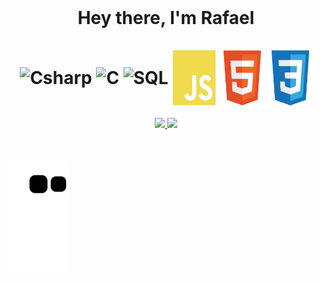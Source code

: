 <div align="center" style="display: inline_block"><br>
  <h1>Hey there, I'm Rafael <br>
    <br>
<img align="center" alt="Csharp" height="90" width="70" src="https://cdn.jsdelivr.net/gh/devicons/devicon/icons/csharp/csharp-original.svg" />
<img align="center" alt="C" height="90" width="70" src="https://cdn.jsdelivr.net/gh/devicons/devicon/icons/c/c-original.svg" />
<img align="center" alt="SQL" height="90" width="70" src="https://cdn.jsdelivr.net/gh/devicons/devicon/icons/mysql/mysql-original-wordmark.svg" />
<img align="center" alt="Js" height="90" width="70" src="https://raw.githubusercontent.com/devicons/devicon/master/icons/javascript/javascript-plain.svg">
<img align="center" alt="HTML" height="90" width="70" src="https://raw.githubusercontent.com/devicons/devicon/master/icons/html5/html5-original.svg">
<img align="center" alt="CSS" height="90" width="70" src="https://raw.githubusercontent.com/devicons/devicon/master/icons/css3/css3-original.svg">
    
</h1>
</div>

<div align="center">
  <a href="https://github.com/PerkZz17">
  <img height="155em" src="https://github-readme-stats.vercel.app/api?username=PerkZz17&show_icons=true&theme=radical&include_all_commits=true&count_private=true"/>
  <img height="155em" src="https://github-readme-stats.vercel.app/api/top-langs/?username=PerkZz17&layout=compact&langs_count=7&theme=radical"/>
</div>
  
  #

![Snake animation](https://github.com/PerkZz17/PerkZz17/blob/output/github-contribution-grid-snake.svg)
</div>
